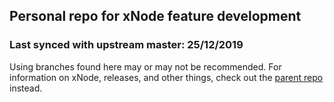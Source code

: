 ## Personal repo for xNode feature development
### Last synced with upstream master: 25/12/2019

Using branches found here may or may not be recommended.
For information on xNode, releases, and other things, check out the [parent repo](https://github.com/Siccity/xNode) instead.
